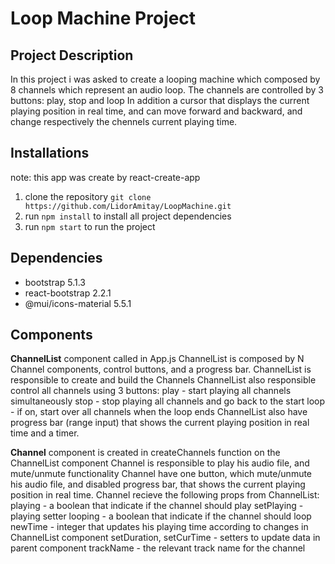 # Loop Machine Project

## Project Description
In this project i was asked to create a looping machine which composed
by 8 channels which represent an audio loop.
The channels are controlled by 3 buttons: play, stop and loop
In addition a cursor that displays the current playing position
in real time, and can move forward and backward, and change respectively
the chennels current playing time.  

## Installations
note: this app was create by react-create-app
1. clone the repository `git clone https://github.com/LidorAmitay/LoopMachine.git`
2. run `npm install` to install all project dependencies
3. run `npm start` to run the project

## Dependencies
* bootstrap 5.1.3
* react-bootstrap 2.2.1
* @mui/icons-material 5.5.1

## Components
**ChannelList** component called in App.js
ChannelList is composed by N Channel components, control buttons, and a progress bar.
ChannelList is responsible to create and build the Channels
ChannelList also responsible control all channels using 3 buttons:
play - start playing all channels simultaneously
stop - stop playing all channels and go back to the start
loop - if on, start over all channels when the loop ends
ChannelList also have progress bar (range input) 
that shows the current playing position in real time and a timer.

**Channel** component is created in createChannels function on the ChannelList component
Channel is responsible to play his audio file, and mute/unmute functionality
Channel have one button, which mute/unmute his audio file,
and disabled progress bar, that shows the current playing position in real time.
Channel recieve the following props from ChannelList:
playing - a boolean that indicate if the channel should play
setPlaying - playing setter
looping - a boolean that indicate if the channel should loop
newTime - integer that updates his playing time according to changes in ChannelList component
setDuration, setCurTime - setters to update data in parent component 
trackName - the relevant track name for the channel